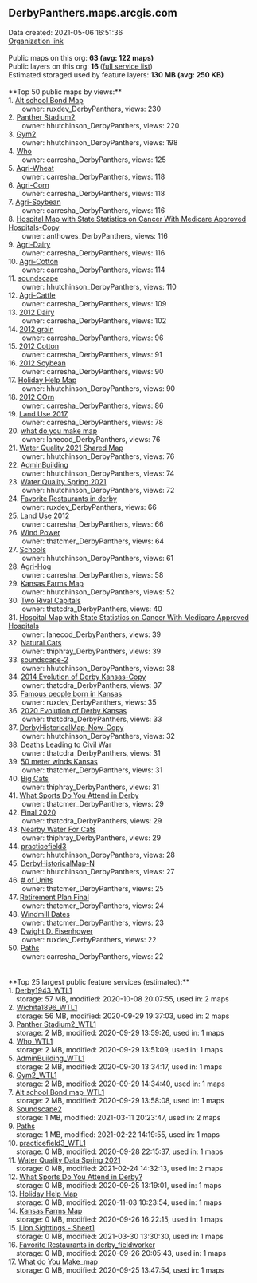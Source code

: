 <h2>DerbyPanthers.maps.arcgis.com</h2> Data created: 2021-05-06 16:51:36 <br /><a target='new' href='https://DerbyPanthers.maps.arcgis.com'>Organization link</a><br /><br />Public maps on this org: <b>63 (avg: 122 maps)</b><br />Public layers on this org: <b>16 </b>(<a target='new' href='https://services.arcgis.com/eHTcs3sY4zEuE0px/ArcGIS/rest/services'>full service list</a>)<br />Estimated storaged used by feature layers: <b>130 MB (avg: 250 KB)</b><br /><br />**Top 50 public maps by views:**<br />  1. <a target='new' href='https://www.arcgis.com/home/item.html?id=6efad3c32e004e4982c376fcfa99667c'>Alt school Bond Map</a> <br />  &nbsp;&nbsp;&nbsp;&nbsp; &nbsp;&nbsp;owner: ruxdev_DerbyPanthers, views: 230<br />  2. <a target='new' href='https://www.arcgis.com/home/item.html?id=01457e4a72784f0cb858f99b4869e8a1'>Panther Stadium2</a> <br />  &nbsp;&nbsp;&nbsp;&nbsp; &nbsp;&nbsp;owner: hhutchinson_DerbyPanthers, views: 220<br />  3. <a target='new' href='https://www.arcgis.com/home/item.html?id=96ced02565294c499b15ee451b0bc511'>Gym2</a> <br />  &nbsp;&nbsp;&nbsp;&nbsp; &nbsp;&nbsp;owner: hhutchinson_DerbyPanthers, views: 198<br />  4. <a target='new' href='https://www.arcgis.com/home/item.html?id=c77d1aa1c253419db7a6439941281729'>Who</a> <br />  &nbsp;&nbsp;&nbsp;&nbsp; &nbsp;&nbsp;owner: carresha_DerbyPanthers, views: 125<br />  5. <a target='new' href='https://www.arcgis.com/home/item.html?id=88a54d2e07da45d19f2455c71293a9b5'>Agri-Wheat</a> <br />  &nbsp;&nbsp;&nbsp;&nbsp; &nbsp;&nbsp;owner: carresha_DerbyPanthers, views: 118<br />  6. <a target='new' href='https://www.arcgis.com/home/item.html?id=61e61c4d852e44a594a071c227226477'>Agri-Corn</a> <br />  &nbsp;&nbsp;&nbsp;&nbsp; &nbsp;&nbsp;owner: carresha_DerbyPanthers, views: 118<br />  7. <a target='new' href='https://www.arcgis.com/home/item.html?id=572328f7188c468984fcc8e6d36f398d'>Agri-Soybean</a> <br />  &nbsp;&nbsp;&nbsp;&nbsp; &nbsp;&nbsp;owner: carresha_DerbyPanthers, views: 116<br />  8. <a target='new' href='https://www.arcgis.com/home/item.html?id=19a516d5b15f4333a9a96b72dbc144c2'>Hospital Map with State Statistics on Cancer With Medicare Approved Hospitals-Copy</a> <br />  &nbsp;&nbsp;&nbsp;&nbsp; &nbsp;&nbsp;owner: anthowes_DerbyPanthers, views: 116<br />  9. <a target='new' href='https://www.arcgis.com/home/item.html?id=fd743ee5842740ad93dad412db197602'>Agri-Dairy</a> <br />  &nbsp;&nbsp;&nbsp;&nbsp; &nbsp;&nbsp;owner: carresha_DerbyPanthers, views: 116<br />  10. <a target='new' href='https://www.arcgis.com/home/item.html?id=e6f76dd65ee04a13bddcbcac1361a178'>Agri-Cotton</a> <br />  &nbsp;&nbsp;&nbsp;&nbsp; &nbsp;&nbsp;owner: carresha_DerbyPanthers, views: 114<br />  11. <a target='new' href='https://www.arcgis.com/home/item.html?id=8955c8fde7e549ae9ed380419e6f35a7'>soundscape</a> <br />  &nbsp;&nbsp;&nbsp;&nbsp; &nbsp;&nbsp;owner: hhutchinson_DerbyPanthers, views: 110<br />  12. <a target='new' href='https://www.arcgis.com/home/item.html?id=1cb247d4f9174a80a9b0fa7912c62270'>Agri-Cattle</a> <br />  &nbsp;&nbsp;&nbsp;&nbsp; &nbsp;&nbsp;owner: carresha_DerbyPanthers, views: 109<br />  13. <a target='new' href='https://www.arcgis.com/home/item.html?id=8f381c70fc89453fb4684c141959c949'>2012 Dairy</a> <br />  &nbsp;&nbsp;&nbsp;&nbsp; &nbsp;&nbsp;owner: carresha_DerbyPanthers, views: 102<br />  14. <a target='new' href='https://www.arcgis.com/home/item.html?id=243c910c816b4a799998820ea322b824'>2012 grain</a> <br />  &nbsp;&nbsp;&nbsp;&nbsp; &nbsp;&nbsp;owner: carresha_DerbyPanthers, views: 96<br />  15. <a target='new' href='https://www.arcgis.com/home/item.html?id=597b830e7e214613b43e243f503b4c72'>2012 Cotton</a> <br />  &nbsp;&nbsp;&nbsp;&nbsp; &nbsp;&nbsp;owner: carresha_DerbyPanthers, views: 91<br />  16. <a target='new' href='https://www.arcgis.com/home/item.html?id=f30dcdaf56e544f3a44d0c2ea824bdc1'>2012 Soybean</a> <br />  &nbsp;&nbsp;&nbsp;&nbsp; &nbsp;&nbsp;owner: carresha_DerbyPanthers, views: 90<br />  17. <a target='new' href='https://www.arcgis.com/home/item.html?id=439c8de7d13046bcb024dab3a56f5997'>Holiday Help Map</a> <br />  &nbsp;&nbsp;&nbsp;&nbsp; &nbsp;&nbsp;owner: hhutchinson_DerbyPanthers, views: 90<br />  18. <a target='new' href='https://www.arcgis.com/home/item.html?id=620376b970f04bb693ed70dbfea5bd1a'>2012 COrn</a> <br />  &nbsp;&nbsp;&nbsp;&nbsp; &nbsp;&nbsp;owner: carresha_DerbyPanthers, views: 86<br />  19. <a target='new' href='https://www.arcgis.com/home/item.html?id=801f1ed07bea4e1a9de91ccf6d6c66bc'>Land Use 2017</a> <br />  &nbsp;&nbsp;&nbsp;&nbsp; &nbsp;&nbsp;owner: carresha_DerbyPanthers, views: 78<br />  20. <a target='new' href='https://www.arcgis.com/home/item.html?id=ef99cf0ec0724d74bfa6e883172825ea'>what do you make map</a> <br />  &nbsp;&nbsp;&nbsp;&nbsp; &nbsp;&nbsp;owner: lanecod_DerbyPanthers, views: 76<br />  21. <a target='new' href='https://www.arcgis.com/home/item.html?id=078e6ed9f3e94c8b8459fe7847801300'>Water Quality 2021 Shared Map</a> <br />  &nbsp;&nbsp;&nbsp;&nbsp; &nbsp;&nbsp;owner: hhutchinson_DerbyPanthers, views: 76<br />  22. <a target='new' href='https://www.arcgis.com/home/item.html?id=8f4f69b8215a4579b04c9e658282740b'>AdminBuilding</a> <br />  &nbsp;&nbsp;&nbsp;&nbsp; &nbsp;&nbsp;owner: hhutchinson_DerbyPanthers, views: 74<br />  23. <a target='new' href='https://www.arcgis.com/home/item.html?id=a3b0bdb8cdb545d2a446ce6128858a9f'>Water Quality Spring 2021</a> <br />  &nbsp;&nbsp;&nbsp;&nbsp; &nbsp;&nbsp;owner: hhutchinson_DerbyPanthers, views: 72<br />  24. <a target='new' href='https://www.arcgis.com/home/item.html?id=91dc1e5914c4452f9675c5d8f7a9e4fb'>Favorite Restaurants in derby</a> <br />  &nbsp;&nbsp;&nbsp;&nbsp; &nbsp;&nbsp;owner: ruxdev_DerbyPanthers, views: 66<br />  25. <a target='new' href='https://www.arcgis.com/home/item.html?id=b8b55702db2248669cb117f9cba8c241'>Land Use 2012</a> <br />  &nbsp;&nbsp;&nbsp;&nbsp; &nbsp;&nbsp;owner: carresha_DerbyPanthers, views: 66<br />  26. <a target='new' href='https://www.arcgis.com/home/item.html?id=4b773eb2537c4191ab774ad14de98e17'>Wind Power</a> <br />  &nbsp;&nbsp;&nbsp;&nbsp; &nbsp;&nbsp;owner: thatcmer_DerbyPanthers, views: 64<br />  27. <a target='new' href='https://www.arcgis.com/home/item.html?id=0e0b6c654a7648b0aa0b7af190d7349f'>Schools</a> <br />  &nbsp;&nbsp;&nbsp;&nbsp; &nbsp;&nbsp;owner: hhutchinson_DerbyPanthers, views: 61<br />  28. <a target='new' href='https://www.arcgis.com/home/item.html?id=e21902faeb804a929a0a6a317c548c0c'>Agri-Hog</a> <br />  &nbsp;&nbsp;&nbsp;&nbsp; &nbsp;&nbsp;owner: carresha_DerbyPanthers, views: 58<br />  29. <a target='new' href='https://www.arcgis.com/home/item.html?id=2a092a26dff74520b0a0310abf85435c'>Kansas Farms Map</a> <br />  &nbsp;&nbsp;&nbsp;&nbsp; &nbsp;&nbsp;owner: hhutchinson_DerbyPanthers, views: 52<br />  30. <a target='new' href='https://www.arcgis.com/home/item.html?id=1cb70992b1ba4f2ba41eb925c4276b30'>Two Rival Capitals</a> <br />  &nbsp;&nbsp;&nbsp;&nbsp; &nbsp;&nbsp;owner: thatcdra_DerbyPanthers, views: 40<br />  31. <a target='new' href='https://www.arcgis.com/home/item.html?id=54371277210a4c87a8fa2c6856cbba89'>Hospital Map with State Statistics on Cancer With Medicare Approved Hospitals</a> <br />  &nbsp;&nbsp;&nbsp;&nbsp; &nbsp;&nbsp;owner: lanecod_DerbyPanthers, views: 39<br />  32. <a target='new' href='https://www.arcgis.com/home/item.html?id=bf527c51479342c88f4f79b5b75f2ed1'>Natural Cats</a> <br />  &nbsp;&nbsp;&nbsp;&nbsp; &nbsp;&nbsp;owner: thiphray_DerbyPanthers, views: 39<br />  33. <a target='new' href='https://www.arcgis.com/home/item.html?id=d98ed10289b046cda500949c6396acc8'>soundscape-2</a> <br />  &nbsp;&nbsp;&nbsp;&nbsp; &nbsp;&nbsp;owner: hhutchinson_DerbyPanthers, views: 38<br />  34. <a target='new' href='https://www.arcgis.com/home/item.html?id=816294c4bef74b9e8481e4a02c401ac0'>2014 Evolution of Derby Kansas-Copy</a> <br />  &nbsp;&nbsp;&nbsp;&nbsp; &nbsp;&nbsp;owner: thatcdra_DerbyPanthers, views: 37<br />  35. <a target='new' href='https://www.arcgis.com/home/item.html?id=78f49a2b742c40f889df4cedabd0ed28'>Famous people born in Kansas</a> <br />  &nbsp;&nbsp;&nbsp;&nbsp; &nbsp;&nbsp;owner: ruxdev_DerbyPanthers, views: 35<br />  36. <a target='new' href='https://www.arcgis.com/home/item.html?id=2f01362637074c7db04d5dbd977a7865'>2020 Evolution of Derby Kansas</a> <br />  &nbsp;&nbsp;&nbsp;&nbsp; &nbsp;&nbsp;owner: thatcdra_DerbyPanthers, views: 33<br />  37. <a target='new' href='https://www.arcgis.com/home/item.html?id=388578851ba148739da9929fd8460e77'>DerbyHistoricalMap-Now-Copy</a> <br />  &nbsp;&nbsp;&nbsp;&nbsp; &nbsp;&nbsp;owner: hhutchinson_DerbyPanthers, views: 32<br />  38. <a target='new' href='https://www.arcgis.com/home/item.html?id=0987890bcd62449c80ba54a680e540d0'>Deaths Leading to Civil War</a> <br />  &nbsp;&nbsp;&nbsp;&nbsp; &nbsp;&nbsp;owner: thatcdra_DerbyPanthers, views: 31<br />  39. <a target='new' href='https://www.arcgis.com/home/item.html?id=84da5627d1ed4c81ab6c6242fa11f0d9'>50 meter winds Kansas</a> <br />  &nbsp;&nbsp;&nbsp;&nbsp; &nbsp;&nbsp;owner: thatcmer_DerbyPanthers, views: 31<br />  40. <a target='new' href='https://www.arcgis.com/home/item.html?id=58b96b9db1374e7b9a1e40a2a43d3900'>Big Cats</a> <br />  &nbsp;&nbsp;&nbsp;&nbsp; &nbsp;&nbsp;owner: thiphray_DerbyPanthers, views: 31<br />  41. <a target='new' href='https://www.arcgis.com/home/item.html?id=35c02e68cb6b4a20abfe357dea5295f1'>What Sports Do You Attend in Derby</a> <br />  &nbsp;&nbsp;&nbsp;&nbsp; &nbsp;&nbsp;owner: thatcmer_DerbyPanthers, views: 29<br />  42. <a target='new' href='https://www.arcgis.com/home/item.html?id=cfadff8255964047a12b552320eda36e'>Final 2020</a> <br />  &nbsp;&nbsp;&nbsp;&nbsp; &nbsp;&nbsp;owner: thatcdra_DerbyPanthers, views: 29<br />  43. <a target='new' href='https://www.arcgis.com/home/item.html?id=234eb11b76f243f191415d37b1093d61'>Nearby Water For Cats</a> <br />  &nbsp;&nbsp;&nbsp;&nbsp; &nbsp;&nbsp;owner: thiphray_DerbyPanthers, views: 29<br />  44. <a target='new' href='https://www.arcgis.com/home/item.html?id=629432f7bdde47ada5601ddf96a29f9b'>practicefield3</a> <br />  &nbsp;&nbsp;&nbsp;&nbsp; &nbsp;&nbsp;owner: hhutchinson_DerbyPanthers, views: 28<br />  45. <a target='new' href='https://www.arcgis.com/home/item.html?id=e454d75b082a4ac9a53ca1c6ae56f928'>DerbyHistoricalMap-N</a> <br />  &nbsp;&nbsp;&nbsp;&nbsp; &nbsp;&nbsp;owner: hhutchinson_DerbyPanthers, views: 27<br />  46. <a target='new' href='https://www.arcgis.com/home/item.html?id=8f90bd6d11c44cfc82fb6d0ba1868d4e'># of Units</a> <br />  &nbsp;&nbsp;&nbsp;&nbsp; &nbsp;&nbsp;owner: thatcmer_DerbyPanthers, views: 25<br />  47. <a target='new' href='https://www.arcgis.com/home/item.html?id=b080b3a9aae142fc920bbf230cd29a3f'>Retirement Plan Final</a> <br />  &nbsp;&nbsp;&nbsp;&nbsp; &nbsp;&nbsp;owner: thatcmer_DerbyPanthers, views: 24<br />  48. <a target='new' href='https://www.arcgis.com/home/item.html?id=c328799522ec4275ba339157211c31c9'>Windmill Dates</a> <br />  &nbsp;&nbsp;&nbsp;&nbsp; &nbsp;&nbsp;owner: thatcmer_DerbyPanthers, views: 23<br />  49. <a target='new' href='https://www.arcgis.com/home/item.html?id=ae174a59226242d1b288bbf0a44a6e5b'>Dwight D. Eisenhower</a> <br />  &nbsp;&nbsp;&nbsp;&nbsp; &nbsp;&nbsp;owner: ruxdev_DerbyPanthers, views: 22<br />  50. <a target='new' href='https://www.arcgis.com/home/item.html?id=5d961b5c93314424adb6041dfa28388c'>Paths</a> <br />  &nbsp;&nbsp;&nbsp;&nbsp; &nbsp;&nbsp;owner: carresha_DerbyPanthers, views: 22<br /><br /><br />**Top 25 largest public feature services (estimated):**<br /> 1. <a target='new' href='https://www.arcgis.com/home/item.html?id=c7503bc1eca3416db71ed703bec19300'>Derby1943_WTL1</a><br /> &nbsp;&nbsp;&nbsp;&nbsp;storage: 57 MB, modified: 2020-10-08 20:07:55,  used in: 2 maps<br /> 2. <a target='new' href='https://www.arcgis.com/home/item.html?id=c0f31bde87c048b8ae20942d80f9d499'>Wichita1896_WTL1</a><br /> &nbsp;&nbsp;&nbsp;&nbsp;storage: 56 MB, modified: 2020-09-29 19:37:03,  used in: 2 maps<br /> 3. <a target='new' href='https://www.arcgis.com/home/item.html?id=df4a8821ecf74aa5bf08c101eb7f8c0a'>Panther Stadium2_WTL1</a><br /> &nbsp;&nbsp;&nbsp;&nbsp;storage: 2 MB, modified: 2020-09-29 13:59:26,  used in: 1 maps<br /> 4. <a target='new' href='https://www.arcgis.com/home/item.html?id=1a19c1445a1d4b33ab9fc189ee969e7b'>Who_WTL1</a><br /> &nbsp;&nbsp;&nbsp;&nbsp;storage: 2 MB, modified: 2020-09-29 13:51:09,  used in: 1 maps<br /> 5. <a target='new' href='https://www.arcgis.com/home/item.html?id=10ebe2875a554842a082e879dde14966'>AdminBuilding_WTL1</a><br /> &nbsp;&nbsp;&nbsp;&nbsp;storage: 2 MB, modified: 2020-09-30 13:34:17,  used in: 1 maps<br /> 6. <a target='new' href='https://www.arcgis.com/home/item.html?id=1ad07eb9be9344c2acebd2ccb819c340'>Gym2_WTL1</a><br /> &nbsp;&nbsp;&nbsp;&nbsp;storage: 2 MB, modified: 2020-09-29 14:34:40,  used in: 1 maps<br /> 7. <a target='new' href='https://www.arcgis.com/home/item.html?id=9a0cd57655164e2dbd78f6e36fc6845b'>Alt school Bond map_WTL1</a><br /> &nbsp;&nbsp;&nbsp;&nbsp;storage: 2 MB, modified: 2020-09-29 13:58:08,  used in: 1 maps<br /> 8. <a target='new' href='https://www.arcgis.com/home/item.html?id=96ee3a36cea54a1c96d070a6ef965ddc'>Soundscape2</a><br /> &nbsp;&nbsp;&nbsp;&nbsp;storage: 1 MB, modified: 2021-03-11 20:23:47,  used in: 2 maps<br /> 9. <a target='new' href='https://www.arcgis.com/home/item.html?id=b0086df8fcd448e6ae110762c3628464'>Paths</a><br /> &nbsp;&nbsp;&nbsp;&nbsp;storage: 1 MB, modified: 2021-02-22 14:19:55,  used in: 1 maps<br /> 10. <a target='new' href='https://www.arcgis.com/home/item.html?id=058c48dd23b0492db8871f80a7033f30'>practicefield3_WTL1</a><br /> &nbsp;&nbsp;&nbsp;&nbsp;storage: 0 MB, modified: 2020-09-28 22:15:37,  used in: 1 maps<br /> 11. <a target='new' href='https://www.arcgis.com/home/item.html?id=54d3f9167d7447ec8bb854a014c9097d'>Water Quality Data Spring 2021</a><br /> &nbsp;&nbsp;&nbsp;&nbsp;storage: 0 MB, modified: 2021-02-24 14:32:13,  used in: 2 maps<br /> 12. <a target='new' href='https://www.arcgis.com/home/item.html?id=6daa2dc058894193a1f18c1e64376e06'>What Sports Do You Attend in Derby?</a><br /> &nbsp;&nbsp;&nbsp;&nbsp;storage: 0 MB, modified: 2020-09-25 13:19:01,  used in: 1 maps<br /> 13. <a target='new' href='https://www.arcgis.com/home/item.html?id=2d8cc5167a8740f791f6032759b9b8c8'>Holiday Help Map</a><br /> &nbsp;&nbsp;&nbsp;&nbsp;storage: 0 MB, modified: 2020-11-03 10:23:54,  used in: 1 maps<br /> 14. <a target='new' href='https://www.arcgis.com/home/item.html?id=41c65495d9204a37acf8cb2ed7dab494'>Kansas Farms Map</a><br /> &nbsp;&nbsp;&nbsp;&nbsp;storage: 0 MB, modified: 2020-09-26 16:22:15,  used in: 1 maps<br /> 15. <a target='new' href='https://www.arcgis.com/home/item.html?id=ae8a623392d946b7b6f08ab15d556bd7'>Lion Sightings - Sheet1</a><br /> &nbsp;&nbsp;&nbsp;&nbsp;storage: 0 MB, modified: 2021-03-30 13:30:30,  used in: 1 maps<br /> 16. <a target='new' href='https://www.arcgis.com/home/item.html?id=8579c998463b4fafb819a0d018f4085b'>Favorite Restaurants in derby_fieldworker</a><br /> &nbsp;&nbsp;&nbsp;&nbsp;storage: 0 MB, modified: 2020-09-26 20:05:43,  used in: 1 maps<br /> 17. <a target='new' href='https://www.arcgis.com/home/item.html?id=75c5a32828a24caba69d49a21c83181c'>What do You Make_map</a><br /> &nbsp;&nbsp;&nbsp;&nbsp;storage: 0 MB, modified: 2020-09-25 13:47:54,  used in: 1 maps<br />